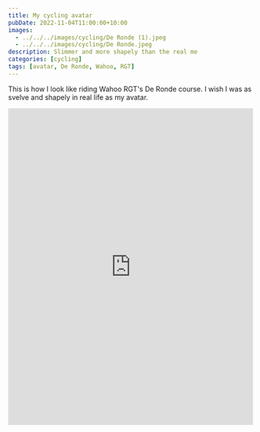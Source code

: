 ```yaml
---
title: My cycling avatar
pubDate: 2022-11-04T11:00:00+10:00
images:
  - ../../../images/cycling/De Ronde (1).jpeg
  - ../../../images/cycling/De Ronde.jpeg
description: Slimmer and more shapely than the real me
categories: [cycling]
tags: [avatar, De Ronde, Wahoo, RGT]
---
```


This is how I look like riding Wahoo RGT's De Ronde course. I wish I was as svelve and shapely in real life as my avatar.

<iframe src="https://www.facebook.com/plugins/post.php?href=https%3A%2F%2Fwww.facebook.com%2Fchris1.tham%2Fposts%2Fpfbid022FC6UcFNpywkRQbzNTWps7JjwsMdViiJDExxeC86RmP4WU5MpVBqeC8kW1ASa1xol&show_text=true&width=500" width="500" height="645" style="border:none;overflow:hidden" scrolling="no" frameborder="0" allowfullscreen="true" allow="autoplay; clipboard-write; encrypted-media; picture-in-picture; web-share"></iframe>

